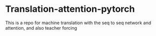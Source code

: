 # Translation-attention-pytorch
This is a repo for machine translation with the seq to seq network and attention, and also teacher forcing
